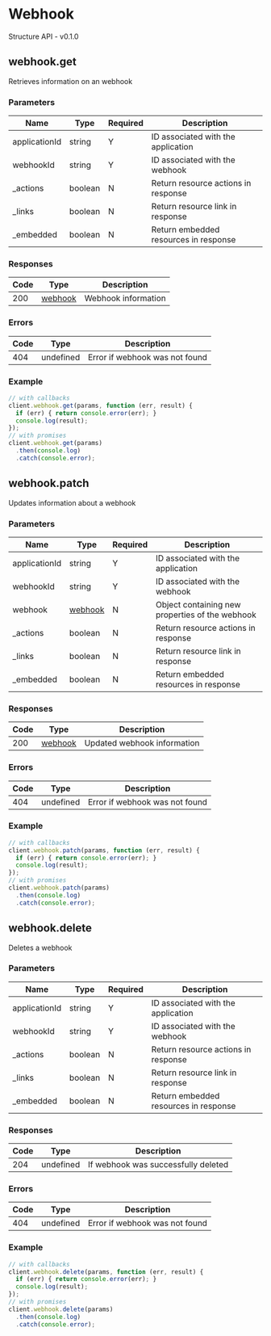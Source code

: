 # Webhook
Structure API - v0.1.0

## webhook.get
Retrieves information on an webhook



### Parameters
| Name | Type | Required | Description |
| ---- | ---- | -------- | ----------- |
| applicationId | string | Y | ID associated with the application |
| webhookId | string | Y | ID associated with the webhook |
| _actions | boolean | N | Return resource actions in response |
| _links | boolean | N | Return resource link in response |
| _embedded | boolean | N | Return embedded resources in response |

### Responses
| Code | Type | Description |
| ---- | ---- | ----------- |
| 200 | [webhook](_schemas.md#webhook) | Webhook information |

### Errors
| Code | Type | Description |
| ---- | ---- | ----------- |
| 404 | undefined | Error if webhook was not found |

### Example
```javascript
// with callbacks
client.webhook.get(params, function (err, result) {
  if (err) { return console.error(err); }
  console.log(result);
});
// with promises
client.webhook.get(params)
  .then(console.log)
  .catch(console.error);
```
## webhook.patch
Updates information about a webhook



### Parameters
| Name | Type | Required | Description |
| ---- | ---- | -------- | ----------- |
| applicationId | string | Y | ID associated with the application |
| webhookId | string | Y | ID associated with the webhook |
| webhook | [webhook](_schemas.md#webhook) | N | Object containing new properties of the webhook |
| _actions | boolean | N | Return resource actions in response |
| _links | boolean | N | Return resource link in response |
| _embedded | boolean | N | Return embedded resources in response |

### Responses
| Code | Type | Description |
| ---- | ---- | ----------- |
| 200 | [webhook](_schemas.md#webhook) | Updated webhook information |

### Errors
| Code | Type | Description |
| ---- | ---- | ----------- |
| 404 | undefined | Error if webhook was not found |

### Example
```javascript
// with callbacks
client.webhook.patch(params, function (err, result) {
  if (err) { return console.error(err); }
  console.log(result);
});
// with promises
client.webhook.patch(params)
  .then(console.log)
  .catch(console.error);
```
## webhook.delete
Deletes a webhook



### Parameters
| Name | Type | Required | Description |
| ---- | ---- | -------- | ----------- |
| applicationId | string | Y | ID associated with the application |
| webhookId | string | Y | ID associated with the webhook |
| _actions | boolean | N | Return resource actions in response |
| _links | boolean | N | Return resource link in response |
| _embedded | boolean | N | Return embedded resources in response |

### Responses
| Code | Type | Description |
| ---- | ---- | ----------- |
| 204 | undefined | If webhook was successfully deleted |

### Errors
| Code | Type | Description |
| ---- | ---- | ----------- |
| 404 | undefined | Error if webhook was not found |

### Example
```javascript
// with callbacks
client.webhook.delete(params, function (err, result) {
  if (err) { return console.error(err); }
  console.log(result);
});
// with promises
client.webhook.delete(params)
  .then(console.log)
  .catch(console.error);
```
